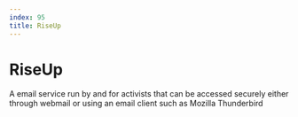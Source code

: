 ```yaml
---
index: 95
title: RiseUp
---
```

# RiseUp

A email service run by and for activists that can be accessed securely either through webmail or using an email client such as Mozilla Thunderbird